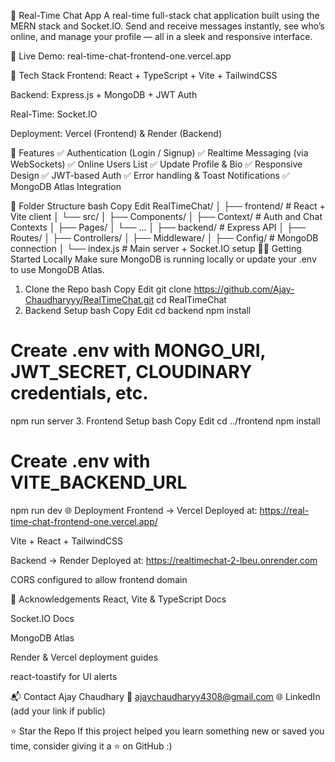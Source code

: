 💬 Real-Time Chat App
A real-time full-stack chat application built using the MERN stack and Socket.IO.
Send and receive messages instantly, see who’s online, and manage your profile — all in a sleek and responsive interface.

🔗 Live Demo: real-time-chat-frontend-one.vercel.app

🚀 Tech Stack
Frontend: React + TypeScript + Vite + TailwindCSS

Backend: Express.js + MongoDB + JWT Auth

Real-Time: Socket.IO

Deployment: Vercel (Frontend) & Render (Backend)

📸 Features
✅ Authentication (Login / Signup)
✅ Realtime Messaging (via WebSockets)
✅ Online Users List
✅ Update Profile & Bio
✅ Responsive Design
✅ JWT-based Auth
✅ Error handling & Toast Notifications
✅ MongoDB Atlas Integration

📁 Folder Structure
bash
Copy
Edit
RealTimeChat/
│
├── frontend/        # React + Vite client
│   └── src/
│       ├── Components/
│       ├── Context/          # Auth and Chat Contexts
│       ├── Pages/
│       └── ...
│
├── backend/         # Express API
│   ├── Routes/
│   ├── Controllers/
│   ├── Middleware/
│   ├── Config/       # MongoDB connection
│   └── index.js      # Main server + Socket.IO setup
🧑‍💻 Getting Started Locally
Make sure MongoDB is running locally or update your .env to use MongoDB Atlas.

1. Clone the Repo
bash
Copy
Edit
git clone https://github.com/Ajay-Chaudharyyy/RealTimeChat.git
cd RealTimeChat
2. Backend Setup
bash
Copy
Edit
cd backend
npm install
# Create .env with MONGO_URI, JWT_SECRET, CLOUDINARY credentials, etc.
npm run server
3. Frontend Setup
bash
Copy
Edit
cd ../frontend
npm install
# Create .env with VITE_BACKEND_URL
npm run dev
🌐 Deployment
Frontend → Vercel
Deployed at: https://real-time-chat-frontend-one.vercel.app/

Vite + React + TailwindCSS

Backend → Render
Deployed at: https://realtimechat-2-lbeu.onrender.com

CORS configured to allow frontend domain

🤝 Acknowledgements
React, Vite & TypeScript Docs

Socket.IO Docs

MongoDB Atlas

Render & Vercel deployment guides

react-toastify for UI alerts

📬 Contact
Ajay Chaudhary
📧 ajaychaudharyy4308@gmail.com
🌐 LinkedIn (add your link if public)

⭐️ Star the Repo
If this project helped you learn something new or saved you time, consider giving it a ⭐️ on GitHub :)

